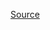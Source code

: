 [Source](https://www.anthropic.com/news/decomposing-language-models-into-understandable-components)
